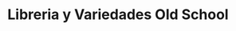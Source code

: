 ---
title: "Libreria y Variedades Old School"
url: /tamanique/libreria-y-variedades-old-school/
shop: libros
---